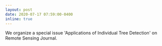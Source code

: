 ```yaml
---
layout: post
date: 2020-07-17 07:59:00-0400
inline: true
---
```


We organize a special issue 'Applications of Individual Tree Detection' on Remote Sensing Journal.
